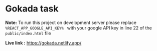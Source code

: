 # Gokada task

**Note:** To run this project on development server please replace `%REACT_APP_GOOGLE_API_KEY% ` with your google API key in line 22 of the `public/index.html` file

**Live link :** https://gokada.netlify.app/
